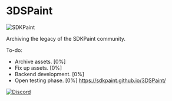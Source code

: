 # 3DSPaint
<p><img align="center" src="https://avatars.githubusercontent.com/u/130017968?s=200&v=4" alt="SDKPaint" /></p>


Archiving the legacy of the SDKPaint community.

To-do:
- Archive assets. [0%]
- Fix up assets. [0%]
- Backend development. [0%]
- Open testing phase. [0%]
https://sdkpaint.github.io/3DSPaint/

[![Discord](https://tinyurl.com/2p9xchfn)](https://discord.gg/znMAEfN7Xm)
